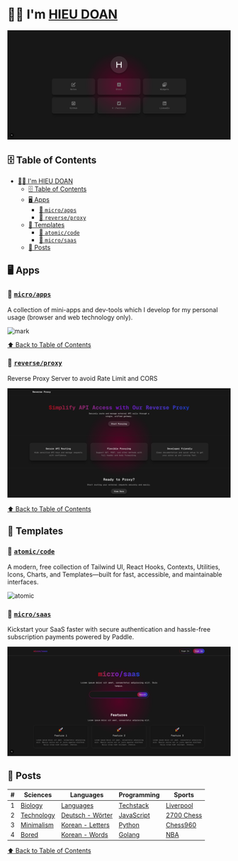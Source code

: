 # 👨‍💻 I'm [HIEU DOAN][hieudoanm]

![hieudoanm](https://raw.githubusercontent.com/hieudoanm/hieudoanm.github.io/refs/heads/master/images/cover.png)

## 🗄️ Table of Contents

- [👨‍💻 I'm HIEU DOAN](#-im-hieu-doan)
  - [🗄️ Table of Contents](#️-table-of-contents)
  - [🖥️ Apps](#️-apps)
    - [📱 `micro/apps`](#-microapps)
    - [🔀 `reverse/proxy`](#-reverseproxy)
  - [📕 Templates](#-templates)
    - [🎨 `atomic/code`](#-atomiccode)
    - [🔬 `micro/saas`](#-microsaas)
  - [📰 Posts](#-posts)

## 🖥️ Apps

### 📱 [`micro/apps`][app-micro]

A collection of mini-apps and dev-tools which I develop for my personal usage (browser and web technology only).

![mark](https://raw.githubusercontent.com/hieudoanm/mark/refs/heads/master/images/cover.png)

[⬆️ Back to Table of Contents](#️-table-of-contents)

### 🔀 [`reverse/proxy`][app-proxy]

Reverse Proxy Server to avoid Rate Limit and CORS

![reverse-proxy](https://raw.githubusercontent.com/hieudoanm/reverse-proxy/refs/heads/master/images/cover.png)

[⬆️ Back to Table of Contents](#️-table-of-contents)

## 📕 Templates

### 🎨 [`atomic/code`][app-atomic]

A modern, free collection of Tailwind UI, React Hooks, Contexts, Utilities, Icons, Charts, and Templates—built for fast, accessible, and maintainable interfaces.

![atomic](https://raw.githubusercontent.com/hieudoanm/atomic/refs/heads/master/images/cover.png)

### 🔬 [`micro/saas`][app-micro-saas]

Kickstart your SaaS faster with secure authentication and hassle-free subscription payments powered by Paddle.

![micro-saas](https://raw.githubusercontent.com/hieudoanm/micro-saas/refs/heads/master/images/cover.png)

## 📰 Posts

| #   | Sciences                      | Languages                               | Programming                   | Sports                      |
| --- | ----------------------------- | --------------------------------------- | ----------------------------- | --------------------------- |
| 1   | [Biology][post-biology]       | [Languages][post-languages]             | [Techstack][post-techstack]   | [Liverpool][post-liverpool] |
| 2   | [Technology][post-technology] | [Deutsch - Wörter][post-deutsch-words]  | [JavaScript][post-javascript] | [2700 Chess][post-2700]     |
| 3   | [Minimalism][post-minimalism] | [Korean - Letters][post-korean-letters] | [Python][post-python]         | [Chess960][post-960]        |
| 4   | [Bored][post-bored]           | [Korean - Words][post-korean-words]     | [Golang][post-golang]         | [NBA][post-nba]             |

[⬆️ Back to Table of Contents](#️-table-of-contents)

[app-atomic]: https://hieudoanm.github.io/atomic/
[app-micro-saas]: https://hieudoanm.github.io/micro-saas/
[app-micro]: https://microscopes.vercel.app/
[app-proxy]: https://hieudoanm-reverse-proxy.vercel.app/
[hieudoanm]: https://hieudoanm.github.io
[post-2700]: https://hieudoanm.github.io/posts/sports/individual/chess/fide/2700/
[post-960]: https://hieudoanm.github.io/posts/sports/individual/chess/variants/
[post-biology]: https://hieudoanm.github.io/posts/education/steam/sciences/biology/
[post-bored]: https://hieudoanm.github.io/posts/personal/bored/
[post-golang]: https://hieudoanm.github.io/posts/education/steam/technology/programming/languages/low-level/golang/
[post-javascript]: https://hieudoanm.github.io/posts/education/steam/technology/programming/languages/front-end/javascript/
[post-languages]: https://hieudoanm.github.io/posts/education/social/languages/languages/
[post-deutsch-words]: https://hieudoanm.github.io/posts/education/social/languages/deutsch/w%C3%B6rter/
[post-korean-letters]: https://hieudoanm.github.io/posts/education/social/languages/korean/letters/
[post-korean-words]: https://hieudoanm.github.io/posts/education/social/languages/korean/words/
[post-liverpool]: https://hieudoanm.github.io/posts/sports/team/association-football/english/liverpool/
[post-minimalism]: https://hieudoanm.github.io/posts/materialism/minimalism/
[post-nba]: https://hieudoanm.github.io/posts/sports/team/basketball/nba/
[post-python]: https://hieudoanm.github.io/posts/education/steam/technology/programming/languages/data-science/python/
[post-technology]: https://hieudoanm.github.io/posts/materialism/technology/
[post-techstack]: https://hieudoanm.github.io/posts/education/steam/technology/programming/techstack/
